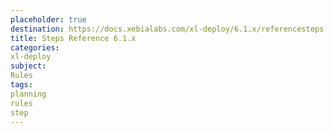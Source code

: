 ```yaml
---
placeholder: true
destination: https://docs.xebialabs.com/xl-deploy/6.1.x/referencesteps.html
title: Steps Reference 6.1.x
categories:
xl-deploy
subject:
Rules
tags:
planning
rules
step
---
```

